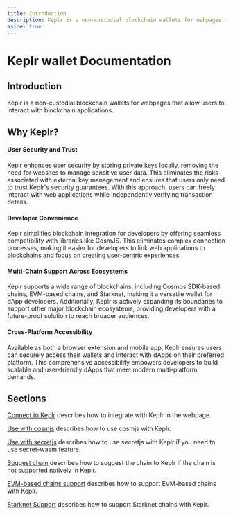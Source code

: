 ```yaml
---
title: Introduction
description: Keplr is a non-custodial blockchain wallets for webpages that allow users to interact with blockchain applications.
aside: true
---
```


# Keplr wallet Documentation

## Introduction

Keplr is a non-custodial blockchain wallets for webpages that allow users to interact with blockchain applications.

## Why Keplr?

#### User Security and Trust
Keplr enhances user security by storing private keys locally, removing the need for websites to manage sensitive user data. This eliminates the risks associated with external key management and ensures that users only need to trust Keplr's security guarantees. With this approach, users can freely interact with web applications while independently verifying transaction details.

#### Developer Convenience
Keplr simplifies blockchain integration for developers by offering seamless compatibility with libraries like CosmJS. This eliminates complex connection processes, making it easier for developers to link web applications to blockchains and focus on creating user-centric experiences.

#### Multi-Chain Support Across Ecosystems
Keplr supports a wide range of blockchains, including Cosmos SDK-based chains, EVM-based chains, and Starknet, making it a versatile wallet for dApp developers. Additionally, Keplr is actively expanding its boundaries to support other major blockchain ecosystems, providing developers with a future-proof solution to reach broader audiences.

#### Cross-Platform Accessibility
Available as both a browser extension and mobile app, Keplr ensures users can securely access their wallets and interact with dApps on their preferred platform. This comprehensive accessibility empowers developers to build scalable and user-friendly dApps that meet modern multi-platform demands.

## Sections
[Connect to Keplr](/api/getting-started/connect-to-keplr) describes how to integrate with Keplr in the webpage.  

[Use with cosmjs](/api/use-with/cosmjs) describes how to use cosmjs with Keplr.

[Use with secretjs](/api/use-with/secretjs) describes how to use secretjs with Keplr if you need to use secret-wasm feature.
  
[Suggest chain](/api/guide/suggest-chain) describes how to suggest the chain to Keplr if the chain is not supported natively in Keplr.

[EVM-based chains support](/api/multi-ecosystem-support/evm) describes how to support EVM-based chains with Keplr.

[Starknet Support](/api/multi-ecosystem-support/starknet) describes how to support Starknet chains with Keplr.
